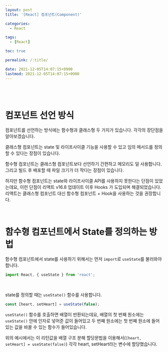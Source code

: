 ```yaml
---
layout: post
title: '[React] 컴포넌트(Component)'

categories:
  - React

tags:
  - [React]

toc: true

permalink: /:title/

date: 2021-12-05T14:07:15+0900
lastmod: 2021-12-05T14:07:15+0900
---
```


<br>
<br>

# 컴포넌트 선언 방식

컴포넌트를 선언하는 방식에는 함수형과 클래스형 두 가지가 있습니다. 각각의 장단점을 알아보겠습니다.

클래스형 컴포넌트는 state 및 라이프사이클 기능을 사용할 수 있고 임의 메서드를 정의할 수 있다는 장점이 있습니다.

함수형 컴포넌트는 클래스형 컴포넌트보다 선언하기 간편하고 메모리도 덜 사용합니다. 그리고 빌드 후 배포할 때 파일 크기가 더 작다는 장점이 있습니다.

하지만 함수형 컴포넌트는 state와 라이프사이클 API를 사용하지 못한다는 단점이 있었는데요, 이런 단점이 리액트 v16.8 업데이트 이후 Hooks 가 도입되며 해결되었습니다. 리액트는 클래스형 컴포넌트 대신 함수형 컴포넌트 + Hook을 사용하는 것을 권장합니다.

<br>

# 함수형 컴포넌트에서 State를 정의하는 방법

함수형 컴포넌트에서 state를 사용하기 위해서는 먼저 `import`로 `useState`를 불러와야 합니다.

```jsx
import React, { useState } from 'react';
```

<br>

state를 정의할 때는 `useState()` 함수를 사용합니다.

```jsx
const [heart, setHeart] = useState(false);
```

`useState()` 함수를 호출하면 배열이 반환되는데요, 배열의 첫 번째 원소에는 `useState()` 안에 인자로 넣어준 값이 들어있고 두 번째 원소에는 첫 번째 원소에 들어있는 값을 바꿀 수 있는 함수가 들어있습니다.

위의 예시에서는 이 리턴값을 배열 구조 분해 할당문법을 이용해서(`[heart, setHeart] = useState(false)`) 각각 heart, setHeart라는 변수에 할당했습니다.
